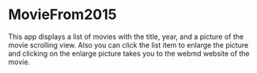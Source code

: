 # MovieFrom2015
This app displays a list of movies with the title, year, and a picture of the movie
scrolling view. Also you can click the list item to enlarge the picture and clicking on the enlarge picture
takes you to the webmd website of the movie.
